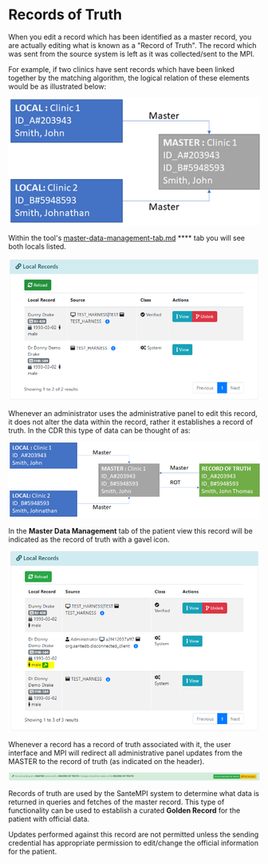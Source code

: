 # Records of Truth

When you edit a record which has been identified as a master record, you are actually editing what is known as a "Record of Truth". The record which was sent from the source system is left as it was collected/sent to the MPI.&#x20;

For example, if two clinics have sent records which have been linked together by the matching algorithm, the logical relation of these elements would be as illustrated below:

![](<../../.gitbook/assets/image (23).png>)

Within the tool's [master-data-management-tab.md](../../user-guides/santempi/the-patient-dashboard/master-data-management-tab.md "mention") **** tab you will see both locals listed.

![](<../../.gitbook/assets/image (428).png>)

Whenever an administrator uses the administrative panel to edit this record, it does not alter the data within the record, rather it establishes a record of truth. In the CDR this type of data can be thought of as:

![](<../../.gitbook/assets/image (137).png>)

In the **Master Data Management** tab of the patient view this record will be indicated as the record of truth with a gavel icon.

![](<../../.gitbook/assets/image (432) (1).png>)

Whenever a record has a record of truth associated with it, the user interface and MPI will redirect all administrative panel updates from the MASTER to the record of truth (as indicated on the header).

![](<../../.gitbook/assets/image (434) (1).png>)

Records of truth are used by the SanteMPI system to determine what data is returned in queries and fetches of the master record. This type of functionality can be used to establish a curated **Golden Record** for the patient with official data.

Updates performed against this record are not permitted unless the sending credential has appropriate permission to edit/change the official information for the patient.

